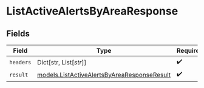 # ListActiveAlertsByAreaResponse


## Fields

| Field                                                                                            | Type                                                                                             | Required                                                                                         | Description                                                                                      |
| ------------------------------------------------------------------------------------------------ | ------------------------------------------------------------------------------------------------ | ------------------------------------------------------------------------------------------------ | ------------------------------------------------------------------------------------------------ |
| `headers`                                                                                        | Dict[str, List[*str*]]                                                                           | :heavy_check_mark:                                                                               | N/A                                                                                              |
| `result`                                                                                         | [models.ListActiveAlertsByAreaResponseResult](../models/listactivealertsbyarearesponseresult.md) | :heavy_check_mark:                                                                               | N/A                                                                                              |